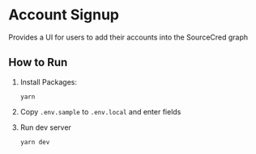 # Account Signup

Provides a UI for users to add their accounts into the SourceCred graph

## How to Run

1. Install Packages:

    ``yarn``

2. Copy `.env.sample` to `.env.local` and enter fields

3. Run dev server

    `yarn dev`
